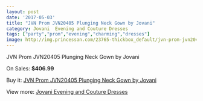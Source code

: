 ```yaml
---
layout: post
date: '2017-05-03'
title: "JVN Prom JVN20405 Plunging Neck Gown by Jovani"
category: Jovani  Evening and Couture Dresses
tags: ["party","prom","evening","charming","dresses"]
image: http://img.princessan.com/23765-thickbox_default/jvn-prom-jvn20405-plunging-neck-gown-by-jovani.jpg
---
```

JVN Prom JVN20405 Plunging Neck Gown by Jovani

On Sales: **$406.99**
<a href="https://www.princessan.com/en/10852-jvn-prom-jvn20405-plunging-neck-gown-by-jovani.html"><amp-img layout="responsive" width="600" height="600" src="//img.princessan.com/23765-thickbox_default/jvn-prom-jvn20405-plunging-neck-gown-by-jovani.jpg" alt="JVN Prom JVN20405 Plunging Neck Gown by Jovani 0" /></a>
<a href="https://www.princessan.com/en/10852-jvn-prom-jvn20405-plunging-neck-gown-by-jovani.html"><amp-img layout="responsive" width="600" height="600" src="//img.princessan.com/23766-thickbox_default/jvn-prom-jvn20405-plunging-neck-gown-by-jovani.jpg" alt="JVN Prom JVN20405 Plunging Neck Gown by Jovani 1" /></a>

Buy it: [JVN Prom JVN20405 Plunging Neck Gown by Jovani](https://www.princessan.com/en/10852-jvn-prom-jvn20405-plunging-neck-gown-by-jovani.html "JVN Prom JVN20405 Plunging Neck Gown by Jovani")

View more: [Jovani  Evening and Couture Dresses](https://www.princessan.com/en/83- "Jovani  Evening and Couture Dresses")